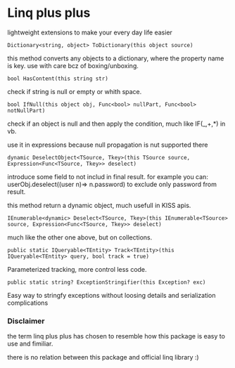 ﻿# Linq plus plus

lightweight extensions to make your every day life easier


`Dictionary<string, object> ToDictionary(this object source)`

this method converts any objects to a dictionary, where the property name is key. use with care bcz of boxing/unboxing.

`bool HasContent(this string str)`

check if string is null or empty or whith space.

`bool IfNull(this object obj, Func<bool> nullPart, Func<bool> notNullPart)`

check if an object is null and then apply the condition, much like IF(_,+,*) in vb.

use it in expressions because null propagation is nut supported there

`dynamic DeselectObject<TSource, Tkey>(this TSource source, Expression<Func<TSource, Tkey>> deselect)`

introduce some field to not includ in final result. for example you can: userObj.deselect((user n)=> n.password) to exclude only password from result.

this method return a dynamic object, much usefull in KISS apis.

`IEnumerable<dynamic> Deselect<TSource, Tkey>(this IEnumerable<TSource> source, Expression<Func<TSource, Tkey>> deselect)`

much like the other one above, but on collections.

`public static IQueryable<TEntity> Track<TEntity>(this IQueryable<TEntity> query, bool track = true)`

Parameterized tracking, more control less code.

`public static string? ExceptionStringifier(this Exception? exc)`

Easy way to stringfy exceptions without loosing details and serialization complications


### Disclaimer

the term linq plus plus has chosen to resemble how this package is easy to use and fimiliar.

there is no relation between this package and official linq library :)

